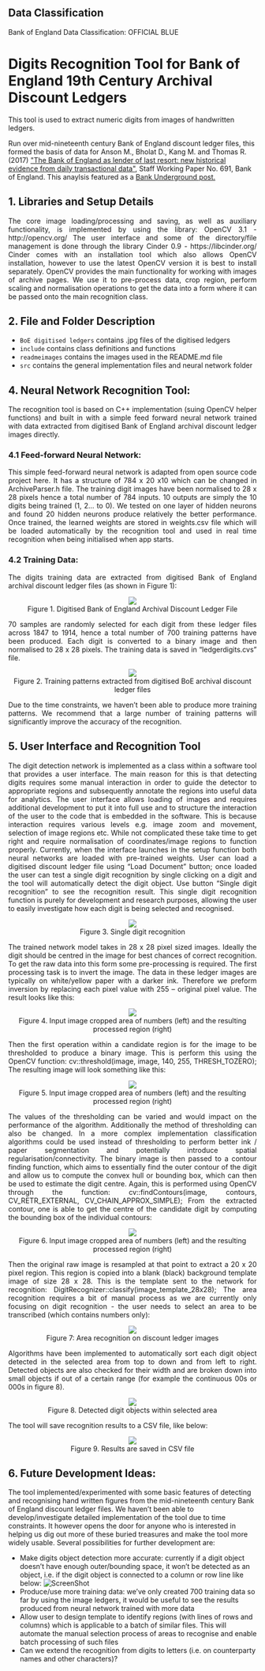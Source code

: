 ## Data Classification
Bank of England Data Classification: OFFICIAL BLUE

# Digits Recognition Tool for Bank of England 19th Century Archival Discount Ledgers

This tool is used to extract numeric digits from images of handwritten ledgers.  

Run over mid-nineteenth century Bank of England discount ledger files, this formed the basis of data for Anson M., Bholat D., Kang M. and Thomas R. (2017) ["The Bank of England as lender of last resort: new historical evidence from daily transactional data"](https://www.bankofengland.co.uk/-/media/boe/files/working-paper/2017/the-bank-of-england-as-lender-of-last-resort-a-new-historical-evidence-from-daily-transactional-data.pdf), Staff Working Paper No. 691, Bank of England. This anaylsis featured as a [Bank Underground post.](https://bankunderground.co.uk/2017/12/11/looking-inside-the-ledgers-the-bank-of-england-as-a-lender-of-last-resort/)

## 1. Libraries and Setup Details

<p align="justify">The core image loading/processing and saving, as well as auxiliary functionality, is implemented by using the library: OpenCV 3.1 - http://opencv.org/ 
The user interface and some of the directory/file management is done through the library Cinder 0.9 - https://libcinder.org/ 
Cinder comes with an installation tool which also allows OpenCV installation, however to use the latest OpenCV version it is best to install separately.
OpenCV provides the main functionality for working with images of archive pages. We use it to pre-process data, crop region, perform scaling and normalisation operations to get the data into a form where it can be passed onto the main recognition class.
</p>

## 2. File and Folder Description 

* ```BoE digitised ledgers``` contains .jpg files of the digitised ledgers
* ```include``` contains class definitions and functions
* ```readmeimages``` contains the images used in the README.md file
* ```src``` contains the general implementation files and neural network folder

## 4. Neural Network Recognition Tool:

<p align="justify">The recognition tool is based on C++ implementation (suing OpenCV helper functions) and built in with a simple feed forward neural network trained with data extracted from digitised Bank of England archival discount ledger images directly. </p>  

### 4.1 Feed-forward Neural Network:

<p align="justify">This simple feed-forward neural network is adapted from open source code project here. It has a structure of 784 x 20 x10 which can be changed in ArchiveParser.h file. The training digit images have been normalised to 28 x 28 pixels hence a total number of 784 inputs. 10 outputs are simply the 10 digits being trained (1, 2… to 0). We tested on one layer of hidden neurons and found 20 hidden neurons produce relatively the better performance.
Once trained, the learned weights are stored in weights.csv file which will be loaded automatically by the recognition tool and used in real time recognition when being initialised when app starts. </p>  

### 4.2 Training Data:

<p align="justify">The digits training data are extracted from digitised Bank of England archival discount ledger files (as shown in Figure 1):</p>  
<p align="center">
  <img src="https://github.com/boeml/ledgerrecogniser/blob/master/readmeimages/figure%201.jpg">
  <br>Figure 1. Digitised Bank of England Archival Discount Ledger File
</p>

<p align="justify">70 samples are randomly selected for each digit from these ledger files across 1847 to 1914, hence a total number of 700 training patterns have been produced. Each digit is converted to a binary image and then normalised to 28 x 28 pixels. The training data is saved in “ledgerdigits.cvs” file.</p>   
<p align="center">
  <img src="https://github.com/boeml/ledgerrecogniser/blob/master/readmeimages/figure%202.jpg">
  <br>Figure 2. Training patterns extracted from digitised BoE archival discount ledger files
</p>

<p align="justify">Due to the time constraints, we haven’t been able to produce more training patterns. We recommend that a large number of training patterns will significantly improve the accuracy of the recognition. </p>  

## 5. User Interface and Recognition Tool

<p align="justify">The digit detection network is implemented as a class within a software tool that provides a user interface. The main reason for this is that detecting digits requires some manual interaction in order to guide the detector to appropriate regions and subsequently annotate the regions into useful data for analytics. 
The user interface allows loading of images and requires additional development to put it into full use and to structure the interaction of the user to the code that is embedded in the software. This is because interaction requires various levels e.g. image zoom and movement, selection of image regions etc. While not complicated these take time to get right and require normalisation of coordinates/image regions to function properly.
Currently, when the interface launches in the setup function both neural networks are loaded with pre-trained weights.  
User can load a digitised discount ledger file using “Load Document” button; once loaded the user can test a single digit recognition by single clicking on a digit and the tool will automatically detect the digit object. Use button “Single digit recognition” to see the recognition result. This single digit recognition function is purely for development and research purposes, allowing the user to easily investigate how each digit is being selected and recognised. </p>  
<p align="center">
  <img src="https://github.com/boeml/ledgerrecogniser/blob/master/readmeimages/figure%203.jpg">
  <br>Figure 3. Single digit recognition 
</p>

<p align="justify">The trained network model takes in 28 x 28 pixel sized images. Ideally the digit should be centred in the image for best chances of correct recognition. To get the raw data into this form some pre-processing is required.
The first processing task is to invert the image. The data in these ledger images are typically on white/yellow paper with a darker ink. Therefore we preform inversion by replacing each pixel value with 255 – original pixel value. The result looks like this:</p>  

<p align="center">
  <img src="https://github.com/boeml/ledgerrecogniser/blob/master/readmeimages/figure%204.jpg">
  <br>Figure 4. Input image cropped area of numbers (left) and the resulting processed region (right)
</p>

<p align="justify">Then the first operation within a candidate region is for the image to be thresholded to produce a binary image. This is perform this using the OpenCV function:
	cv::threshold(image, image, 140, 255, THRESH_TOZERO);
The resulting image will look something like this:</p>  

<p align="center">
  <img src="https://github.com/boeml/ledgerrecogniser/blob/master/readmeimages/figure%205.jpg">
  <br>Figure 5. Input image cropped area of numbers (left) and the resulting processed region (right)
</p>

<p align="justify">The values of the thresholding can be varied and would impact on the performance of the algorithm. Additionally the method of thresholding can also be changed. In a more complex implementation classification algorithms could be used instead of thresholding to perform better ink / paper segmentation and potentially introduce spatial regularisation/connectivity.
The binary image is then passed to a contour finding function, which aims to essentially find the outer contour of the digit and allow us to compute the convex hull or bounding box, which can then be used to estimate the digit centre. Again, this is performed using OpenCV through the function:
cv::findContours(image, contours, CV_RETR_EXTERNAL, CV_CHAIN_APPROX_SIMPLE);
From the extracted contour, one is able to get the centre of the candidate digit by computing the bounding box of the individual contours:</p>  
<p align="center">
  <img src="https://github.com/boeml/ledgerrecogniser/blob/master/readmeimages/figure%206.jpg">
  <br>Figure 6. Input image cropped area of numbers (left) and the resulting processed region (right)
</p>  

<p align="justify">Then the original raw image is resampled at that point to extract a 20 x 20 pixel region. This region is copied into a blank (black) background template image of size 28 x 28. This is the template sent to the network for recognition:
	DigitRecognizer::classify(image_template_28x28);
The area recognition requires a bit of manual process as we are currently only focusing on digit recognition - the user needs to select an area to be transcribed (which contains numbers only):</p>  

<p align="center">
  <img src="https://github.com/boeml/ledgerrecogniser/blob/master/readmeimages/figure%207.jpg">
  <br>Figure 7: Area recognition on discount ledger images
</p>  

<p align="justify">Algorithms have been implemented to automatically sort each digit object detected in the selected area from top to down and from left to right. Detected objects are also checked for their width and are broken down into small objects if out of a certain range (for example the continuous 00s or 000s in figure 8).</p>  

<p align="center">
  <img src="https://github.com/boeml/ledgerrecogniser/blob/master/readmeimages/figure%208.jpg">
  <br>Figure 8. Detected digit objects within selected area
</p>  

The tool will save recognition results to a CSV file, like below:
<p align="center">
  <img src="https://github.com/boeml/ledgerrecogniser/blob/master/readmeimages/figure%209.jpg">
  <br>Figure 9. Results are saved in CSV file
</p>  

## 6. Future Development Ideas:

The tool implemented/experimented with some basic features of detecting and recognising hand written figures from the mid-nineteenth century Bank of England discount ledger files. We haven’t been able to develop/investigate detailed implementation of the tool due to time constraints. It however opens the door for anyone who is interested in helping us dig out more of these buried treasures and make the tool more widely usable.
Several possibilities for further development are:
-	Make digits object detection more accurate: currently if a digit object doesn’t have enough outer/bounding space, it won’t be detected as an object, i.e. if the digit object is connected to a column or row line like below:
        ![ScreenShot](https://github.com/boeml/ledgerrecogniser/blob/master/readmeimages/figure%2010.jpg)
-	Produce/use more training data: we’ve only created 700 training data so far by using the image ledgers, it would be useful to see the results produced from neural network trained with more data
-	Allow user to design template to identify regions (with lines of rows and columns) which is applicable to a batch of similar files. This will automate the manual selection process of areas to recognise and enable batch processing of such files
-	Can we extend the recognition from digits to letters (i.e. on counterparty names and other characters)?

